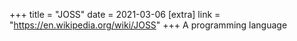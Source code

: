 +++
title = "JOSS"
date = 2021-03-06
[extra]
link = "https://en.wikipedia.org/wiki/JOSS"
+++
A programming language

